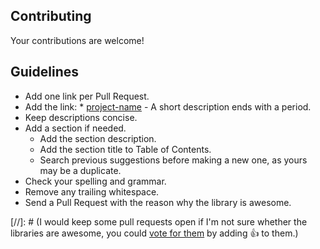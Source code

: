 ## Contributing
Your contributions are welcome!

## Guidelines
* Add one link per Pull Request.
* Add the link: * [project-name](http://example.com/) - A short description ends with a period.
* Keep descriptions concise.
* Add a section if needed.
    * Add the section description.
    * Add the section title to Table of Contents.
    * Search previous suggestions before making a new one, as yours may be a duplicate.
* Check your spelling and grammar.
* Remove any trailing whitespace.
* Send a Pull Request with the reason why the library is awesome.

[//]: # (I would keep some pull requests open if I'm not sure whether the libraries are awesome, you could [vote for them](https://github.com/vinta/awesome-python/pulls) by adding :+1: to them.)
